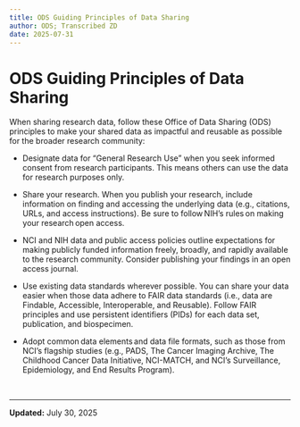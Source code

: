```yaml
---
title: ODS Guiding Principles of Data Sharing
author: ODS; Transcribed ZD
date: 2025-07-31
---
```


# ODS Guiding Principles of Data Sharing

When sharing research data, follow these Office of Data Sharing (ODS) principles to make your shared data as impactful and reusable as possible for the broader research community:

- Designate data for “General Research Use” when you seek informed consent from research participants. This means others can use the data for research purposes only.

- Share your research. When you publish your research, include information on finding and accessing the underlying data (e.g., citations, URLs, and access instructions). Be sure to follow NIH’s rules on making your research open access.

- NCI and NIH data and public access policies outline expectations for making publicly funded information freely, broadly, and rapidly available to the research community. Consider publishing your findings in an open access journal.

- Use existing data standards wherever possible. You can share your data easier when those data adhere to FAIR data standards (i.e., data are Findable, Accessible, Interoperable, and Reusable). Follow FAIR principles and use persistent identifiers (PIDs) for each data set, publication, and biospecimen.

- Adopt common data elements and data file formats, such as those from NCI’s flagship studies (e.g., PADS, The Cancer Imaging Archive, The Childhood Cancer Data Initiative, NCI-MATCH, and NCI’s Surveillance, Epidemiology, and End Results Program).

&nbsp;  

---

**Updated:** July 30, 2025
